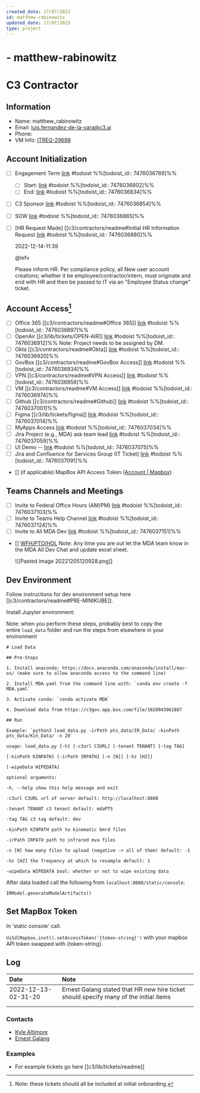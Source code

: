 ```yaml
---
created_date: 17/07/2023
id: matthew-rabinowitz
updated_date: 17/07/2023
type: project
---
```


#  - matthew-rabinowitz

# C3 Contractor

## Information

- Name: matthew_rabinowitz
- Email: luis.fernandez-de-la-vara@c3.ai
- Phone: 
- VM Info: [ITREQ-29698](https://portal.azure.com/#@c3.ai/resource/subscriptions/104a6008-a4b5-446d-ae4c-f69bbd657c13/resourceGroups/CORPAZRESOURCEGROUPWEST3/providers/Microsoft.Compute/virtualMachines/ITREQ-29698/overview)

## Account Initialization

- [ ] Engagement Term [link](https://todoist.com/showTask?id=7476036789) #todoist %%[todoist_id:: 7476036789]%%
	- [ ] Start: [link](https://todoist.com/showTask?id=7476036802) #todoist %%[todoist_id:: 7476036802]%%
	- [ ] End: [link](https://todoist.com/showTask?id=7476036834) #todoist %%[todoist_id:: 7476036834]%%
- [ ] C3 Sponsor [link](https://todoist.com/showTask?id=7476036854) #todoist %%[todoist_id:: 7476036854]%%
- [ ] SOW [link](https://todoist.com/showTask?id=7476036865) #todoist %%[todoist_id:: 7476036865]%%
- [ ] [HR Request Made] [[c3/contractors/readme#Initial HR Information Request [link](https://todoist.com/showTask?id=7476036880) #todoist %%[todoist_id:: 7476036880]%%

	2022-12-14-11:39

	@lefv

	 Please inform HR. Per compliance policy, all New user account creations; whether it be employee/contractor/intern, must originate and end with HR and then be passed to IT via an "Employee Status change" ticket. 

## Account Access[^1]

- [ ] Office 365 [[c3/contractors/readme#Office 365]] [link](https://todoist.com/showTask?id=7476036897) #todoist %%[todoist_id:: 7476036897]%%
- [ ] OpenAir [[c3/lib/tickets/OPEN-AIR]] [link](https://todoist.com/showTask?id=7476036912) #todoist %%[todoist_id:: 7476036912]%%
	  Note: Project needs to be assigned by DM.
- [ ] Okta [[c3/contractors/readme#Okta]] [link](https://todoist.com/showTask?id=7476036920) #todoist %%[todoist_id:: 7476036920]%%
- [ ] GovBox [[c3/contractors/readme#GovBox Access]] [link](https://todoist.com/showTask?id=7476036934) #todoist %%[todoist_id:: 7476036934]%%
- [ ] VPN [[c3/contractors/readme#VPN Access]] [link](https://todoist.com/showTask?id=7476036959) #todoist %%[todoist_id:: 7476036959]%%
- [ ] VM [[c3/contractors/readme#VM Access]] [link](https://todoist.com/showTask?id=7476036974) #todoist %%[todoist_id:: 7476036974]%%
- [ ] Github [[c3/contractors/readme#Github]] [link](https://todoist.com/showTask?id=7476037001) #todoist %%[todoist_id:: 7476037001]%%
- [ ] Figma [[c3/lib/tickets/figma]] [link](https://todoist.com/showTask?id=7476037014) #todoist %%[todoist_id:: 7476037014]%%
- [ ] MyApps Access [link](https://todoist.com/showTask?id=7476037034) #todoist %%[todoist_id:: 7476037034]%%
- [ ] Jira Project (e.g., MDA) ask team lead [link](https://todoist.com/showTask?id=7476037059) #todoist %%[todoist_id:: 7476037059]%%
- [ ] UI Demo -- [link](https://todoist.com/showTask?id=7476037075) #todoist %%[todoist_id:: 7476037075]%%
- [ ] Jira and Confluence for Services Group (IT Ticket) [link](https://todoist.com/showTask?id=7476037091) #todoist %%[todoist_id:: 7476037091]%%
- [] (if applicable) MapBox API Access Token ([Account | Mapbox](https://account.mapbox.com/))

## Teams Channels and Meetings

- [ ] Invite to Federal Office Hours (AM/PM) [link](https://todoist.com/showTask?id=7476037103) #todoist %%[todoist_id:: 7476037103]%%
- [ ] Invite to Teams Help Channel [link](https://todoist.com/showTask?id=7476037124) #todoist %%[todoist_id:: 7476037124]%%
- [ ] Invite to All MDA Dev [link](https://todoist.com/showTask?id=7476037151) #todoist %%[todoist_id:: 7476037151]%%
- [] [WFH/PTO/HOL](https://teams.microsoft.com/l/channel/19%3Aeb84cd356b334a839277be23c01160d0%40thread.tacv2/tab%3A%3A56aa2f9a-a303-43b9-bbfc-61fa87bd729a?groupId=9de28af1-2fe1-406b-ae90-6aec0df8337e&tenantId=53ad779a-93e7-485c-ba20-ac8290d7252b&allowXTenantAccess=false "https://teams.microsoft.com/l/channel/19%3Aeb84cd356b334a839277be23c01160d0%40thread.tacv2/tab%3A%3A56aa2f9a-a303-43b9-bbfc-61fa87bd729a?groupId=9de28af1-2fe1-406b-ae90-6aec0df8337e&tenantId=53ad779a-93e7-485c-ba20-ac8290d7252b&allowXTenantAccess=false")
	Note: Any time you are out let the MDA team know in the MDA All Dev Chat and update excel sheet.

	![[Pasted image 20221205120928.png]]

## Dev Environment

Follow instructions for dev environment setup here [[c3/contractors/readme#PRE-MINIKUBE]].

Install Jupyter environment:

Note: when you perform these steps, probably best to copy the entire `load_data` folder and run the steps from elsewhere in your environment

```
# Load Data

## Pre-Steps

1. Install anaconda: https://docs.anaconda.com/anaconda/install/mac-os/ (make sure to allow anaconda access to the command line)

2. Install MDA.yaml from the command line with: `conda env create -f MDA.yaml`

3. Activate conda: `conda activate MDA`

4. Download data from https://c3gov.app.box.com/file/1020943961887

## Run

Example: `python3 load_data.py -irPath pts_data/IR_Data/ -kinPath pts_data/Kin_Data/ -n 20`

usage: load_data.py [-h] [-c3url C3URL] [-tenant TENANT] [-tag TAG]

[-kinPath KINPATH] [-irPath IRPATH] [-n [N]] [-hz [HZ]]

[-wipeData WIPEDATA]

optional arguments:

-h, --help show this help message and exit

-c3url C3URL url of server default: http://localhost:8888

-tenant TENANT c3 tenant default: mdaPTS

-tag TAG c3 tag default: dev

-kinPath KINPATH path to kinematic bmrd files

-irPath IRPATH path to infrared mva files

-n [N] how many files to upload (negative -> all of them) default: -1

-hz [HZ] the frequency at which to resample default: 1

-wipeData WIPEDATA bool: whether or not to wipe existing data
```

After data loaded call the following from `localhost:8080/static/console`:

`IRModel.generateModelArtifacts()`

## Set MapBox Token

In 'static console' call:

`UiSdlMapbox.inst().setAccessToken('{token-string}')` with your mapbox API token swapped with {token-string}.

## Log

| Date                | Note                                                                                  |
|:------------------- |:------------------------------------------------------------------------------------- |
| 2022-12-13-02-31-20 | Ernest Galang stated that HR new hire ticket should specify many of the initial items |
|                     |                                                                                       |
|                     |                                                                                       |

### Contacts

- [Kyle Altimore](mailto:kyle.altimore@c3.ai)
- [Ernest Galang](ernest.galang@c3.ai)

### Examples

- For example tickets go here [[c3/lib/tickets/readme]]

[^1]: Note: these tickets should all be included at initial onboarding.
